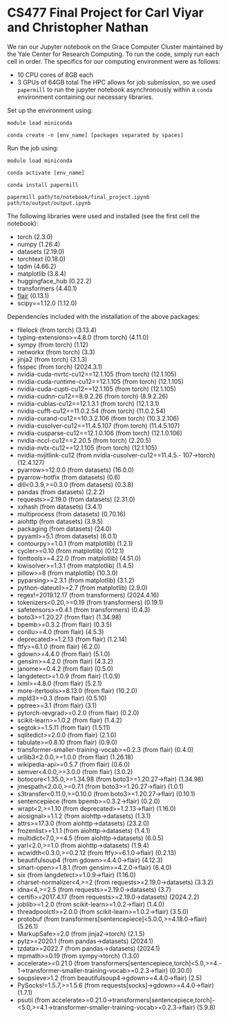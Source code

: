 # CS477 Final Project for Carl Viyar and Christopher Nathan

We ran our Jupyter notebook on the Grace Computer Cluster maintained by the Yale Center for Research Computing. To run the code, simply run each cell in order. The specifics for our computing environment were as follows:
- 10 CPU cores of 8GB each
- 3 GPUs of 64GB total
The HPC allows for job submission, so we used `papermill` to run the jupyter notebook asynchronously within a `conda` environment containing our necessary libraries.

Set up the environment using:

`module load miniconda`

`conda create -n [env_name] [packages separated by spaces]`

Run the job using:

`module load miniconda`

`conda activate [env_name]`

`conda install papermill`

`papermill path/to/notebook/final_project.ipynb path/to/output/output.ipynb`

The following libraries were used and installed (see the first cell the notebook):
- torch (2.3.0)
- numpy (1.26.4)
- datasets (2.19.0)
- torchtext (0.18.0)
- tqdm (4.66.2)
- matplotlib (3.8.4)
- huggingface_hub (0.22.2)
- transformers (4.40.1)
- [flair](https://flairnlp.github.io/) (0.13.1)
- scipy==1.12.0 (1.12.0)

Dependencies included with the installation of the above packages:
- filelock (from torch) (3.13.4)
- typing-extensions>=4.8.0 (from torch) (4.11.0)
- sympy (from torch) (1.12)
- networkx (from torch) (3.3)
- jinja2 (from torch) (3.1.3)
- fsspec (from torch) (2024.3.1)
- nvidia-cuda-nvrtc-cu12==12.1.105 (from torch) (12.1.105)
- nvidia-cuda-runtime-cu12==12.1.105 (from torch) (12.1.105)
- nvidia-cuda-cupti-cu12==12.1.105 (from torch) (12.1.105)
- nvidia-cudnn-cu12==8.9.2.26 (from torch) (8.9.2.26)
- nvidia-cublas-cu12==12.1.3.1 (from torch) (12.1.3.1)
- nvidia-cufft-cu12==11.0.2.54 (from torch) (11.0.2.54)
- nvidia-curand-cu12==10.3.2.106 (from torch) (10.3.2.106)
- nvidia-cusolver-cu12==11.4.5.107 (from torch) (11.4.5.107)
- nvidia-cusparse-cu12==12.1.0.106 (from torch) (12.1.0.106)
- nvidia-nccl-cu12==2.20.5 (from torch) (2.20.5)
- nvidia-nvtx-cu12==12.1.105 (from torch) (12.1.105)
- nvidia-nvjitlink-cu12 (from nvidia-cusolver-cu12==11.4.5.- 107->torch) (12.4.127)
- pyarrow>=12.0.0 (from datasets) (16.0.0)
- pyarrow-hotfix (from datasets) (0.6)
- dill<0.3.9,>=0.3.0 (from datasets) (0.3.8)
- pandas (from datasets) (2.2.2)
- requests>=2.19.0 (from datasets) (2.31.0)
- xxhash (from datasets) (3.4.1)
- multiprocess (from datasets) (0.70.16)
- aiohttp (from datasets) (3.9.5)
- packaging (from datasets) (24.0)
- pyyaml>=5.1 (from datasets) (6.0.1)
- contourpy>=1.0.1 (from matplotlib) (1.2.1)
- cycler>=0.10 (from matplotlib) (0.12.1)
- fonttools>=4.22.0 (from matplotlib) (4.51.0)
- kiwisolver>=1.3.1 (from matplotlib) (1.4.5)
- pillow>=8 (from matplotlib) (10.3.0)
- pyparsing>=2.3.1 (from matplotlib) (3.1.2)
- python-dateutil>=2.7 (from matplotlib) (2.9.0)
- regex!=2019.12.17 (from transformers) (2024.4.16)
- tokenizers<0.20,>=0.19 (from transformers) (0.19.1)
- safetensors>=0.4.1 (from transformers) (0.4.3)
- boto3>=1.20.27 (from flair) (1.34.98)
- bpemb>=0.3.2 (from flair) (0.3.5)
- conllu>=4.0 (from flair) (4.5.3)
- deprecated>=1.2.13 (from flair) (1.2.14)
- ftfy>=6.1.0 (from flair) (6.2.0)
- gdown>=4.4.0 (from flair) (5.1.0)
- gensim>=4.2.0 (from flair) (4.3.2)
- janome>=0.4.2 (from flair) (0.5.0)
- langdetect>=1.0.9 (from flair) (1.0.9)
- lxml>=4.8.0 (from flair) (5.2.1)
- more-itertools>=8.13.0 (from flair) (10.2.0)
- mpld3>=0.3 (from flair) (0.5.10)
- pptree>=3.1 (from flair) (3.1)
- pytorch-revgrad>=0.2.0 (from flair) (0.2.0)
- scikit-learn>=1.0.2 (from flair) (1.4.2)
- segtok>=1.5.11 (from flair) (1.5.11)
- sqlitedict>=2.0.0 (from flair) (2.1.0)
- tabulate>=0.8.10 (from flair) (0.9.0)
- transformer-smaller-training-vocab>=0.2.3 (from flair) (0.4.0)
- urllib3<2.0.0,>=1.0.0 (from flair) (1.26.18)
- wikipedia-api>=0.5.7 (from flair) (0.6.0)
- semver<4.0.0,>=3.0.0 (from flair) (3.0.2)
- botocore<1.35.0,>=1.34.98 (from boto3>=1.20.27->flair) (1.34.98)
- jmespath<2.0.0,>=0.7.1 (from boto3>=1.20.27->flair) (1.0.1)
- s3transfer<0.11.0,>=0.10.0 (from boto3>=1.20.27->flair) (0.10.1)
- sentencepiece (from bpemb>=0.3.2->flair) (0.2.0)
- wrapt<2,>=1.10 (from deprecated>=1.2.13->flair) (1.16.0)
- aiosignal>=1.1.2 (from aiohttp->datasets) (1.3.1)
- attrs>=17.3.0 (from aiohttp->datasets) (23.2.0)
- frozenlist>=1.1.1 (from aiohttp->datasets) (1.4.1)
- multidict<7.0,>=4.5 (from aiohttp->datasets) (6.0.5)
- yarl<2.0,>=1.0 (from aiohttp->datasets) (1.9.4)
- wcwidth<0.3.0,>=0.2.12 (from ftfy>=6.1.0->flair) (0.2.13)
- beautifulsoup4 (from gdown>=4.4.0->flair) (4.12.3)
- smart-open>=1.8.1 (from gensim>=4.2.0->flair) (6.4.0)
- six (from langdetect>=1.0.9->flair) (1.16.0)
- charset-normalizer<4,>=2 (from requests>=2.19.0->datasets) (3.3.2)
- idna<4,>=2.5 (from requests>=2.19.0->datasets) (3.7)
- certifi>=2017.4.17 (from requests>=2.19.0->datasets) (2024.2.2)
- joblib>=1.2.0 (from scikit-learn>=1.0.2->flair) (1.4.0)
- threadpoolctl>=2.0.0 (from scikit-learn>=1.0.2->flair) (3.5.0)
- protobuf (from transformers[sentencepiece]<5.0.0,>=4.18.0->flair) (5.26.1)
- MarkupSafe>=2.0 (from jinja2->torch) (2.1.5)
- pytz>=2020.1 (from pandas->datasets) (2024.1)
- tzdata>=2022.7 (from pandas->datasets) (2024.1)
- mpmath>=0.19 (from sympy->torch) (1.3.0)
- accelerate>=0.21.0 (from transformers[sentencepiece,torch]<5.0,>=4.- 1->transformer-smaller-training-vocab>=0.2.3->flair) (0.30.0)
- soupsieve>1.2 (from beautifulsoup4->gdown>=4.4.0->flair) (2.5)
- PySocks!=1.5.7,>=1.5.6 (from requests[socks]->gdown>=4.4.0->flair) (1.7.1)
- psutil (from accelerate>=0.21.0->transformers[sentencepiece,torch]- <5.0,>=4.1->transformer-smaller-training-vocab>=0.2.3->flair) (5.9.8)
